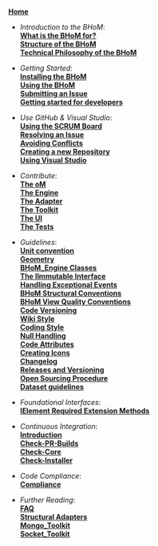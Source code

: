 [**Home**]()

- _Introduction to the BHoM_:    
[**What is the BHoM for?**](What-Is-the-BHoM-For)  
[**Structure of the BHoM**](Structure-of-the-BHoM)  
[**Technical Philosophy of the BHoM**](Technical-philosophy-of-the-BHoM)   

- _Getting Started_:      
[**Installing the BHoM**](Installing-BHoM)   
[**Using the BHoM**](Using-the-BHoM)   
[**Submitting an Issue**](Submitting-an-Issue)  
[**Getting started for developers**](/Getting-started-for-developers)

- _Use GitHub & Visual Studio_:     
[**Using the SCRUM Board**](Using-the-SCRUM-Board)   
[**Resolving an Issue**](Resolving-an-Issue)   
[**Avoiding Conflicts**](Working-Together-‐-Avoiding-Conflicts)   
[**Creating a new Repository**](Creating-a-New-Repo)   
[**Using Visual Studio**](Using-Visual-Studio) 
  
- _Contribute_:  
[**The oM**](BH.oM-%E2%80%90-Define-New-Objects)   
[**The Engine**](BH.Engine-%E2%80%90-Create-New-Algorithms)   
[**The Adapter**](/Introduction-to-the-BHoM_Adapter)   
[**The Toolkit**](The-BHoM-Toolkit)   
[**The UI**](BH.UI-‐-Expose-Your-Code-to-UIs)   
[**The Tests**](BHoM_Test:-Raise-Confidence-in-the-Code)  


- _Guidelines_:   
[**Unit convention**](BHoM-Units-conventions)   
[**Geometry**](Geometry)   
[**BHoM_Engine Classes**](BHoM_Engine-Classes)   
[**The IImmutable Interface**](The-IImmutable-interface)  
[**Handling Exceptional Events**](Handling-Exceptional-Events)   
[**BHoM Structural Conventions**](BHoM-Structural-Conventions)   
[**BHoM View Quality Conventions**](BHoM-View-quality-conventions)   
[**Code Versioning**](Versioning---How-to-modify-code-without-breaking-user-scripts)   
[**Wiki Style**](Wiki-Style)      
[**Coding Style**](Coding-Style)   
[**Null Handling**](Null-Handling)   
[**Code Attributes**](/Code-Attributes)   
[**Creating Icons**](Icons)                    
[**Changelog**](Changelog)  
[**Releases and Versioning**](/Releases-and-Versioning)  
[**Open Sourcing Procedure**](/Open-Sourcing-Procedure)   
[**Dataset guidelines**](/Dataset-guidelines)

- _Foundational Interfaces_:  
[**IElement Required Extension Methods**](IElement-required-extension-methods)

- _Continuous Integration_:   
[**Introduction**](Continuous-Integration)  
[**Check-PR-Builds**](Check-PR-Builds)          
[**Check-Core**](Check-Core)  
[**Check-Installer**](Check-Installer)
  
- _Code Compliance_:  
  [**Compliance**](Code-Compliance)

- _Further Reading_:   
[**FAQ**](FAQ)            
[**Structural Adapters**](Structural-Adapters)    
[**Mongo_Toolkit**](https://github.com/BHoM/Mongo_Toolkit/wiki)  
[**Socket_Toolkit**](https://github.com/BHoM/Socket_Toolkit/wiki)     

